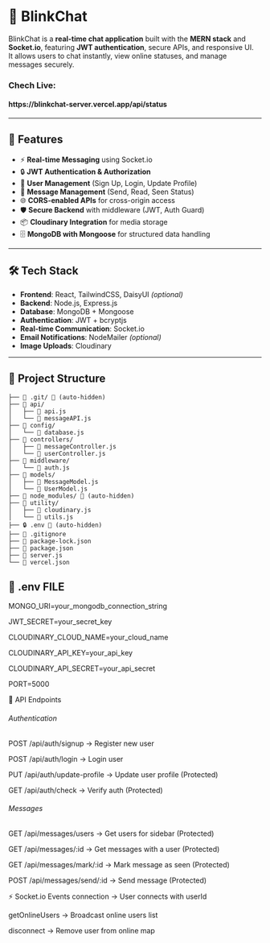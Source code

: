# 💬 BlinkChat

BlinkChat is a **real-time chat application** built with the **MERN stack** and **Socket.io**, featuring **JWT authentication**, secure APIs, and responsive UI.  
It allows users to chat instantly, view online statuses, and manage messages securely.

<h3>Chech Live: </h3>
<h4>https://blinkchat-server.vercel.app/api/status</h4>

---

## 🚀 Features
- ⚡ **Real-time Messaging** using Socket.io  
- 🔒 **JWT Authentication & Authorization**  
- 👥 **User Management** (Sign Up, Login, Update Profile)  
- 📩 **Message Management** (Send, Read, Seen Status)  
- 🌐 **CORS-enabled APIs** for cross-origin access  
- 🛡️ **Secure Backend** with middleware (JWT, Auth Guard)  
- 📦 **Cloudinary Integration** for media storage  
- 🗄️ **MongoDB with Mongoose** for structured data handling  

---

## 🛠️ Tech Stack
- **Frontend**: React, TailwindCSS, DaisyUI *(optional)*  
- **Backend**: Node.js, Express.js  
- **Database**: MongoDB + Mongoose  
- **Authentication**: JWT + bcryptjs  
- **Real-time Communication**: Socket.io  
- **Email Notifications**: NodeMailer *(optional)*  
- **Image Uploads**: Cloudinary  

---

## 📂 Project Structure
```
├── 📁 .git/ 🚫 (auto-hidden)
├── 📁 api/
│   ├── 📄 api.js
│   └── 📄 messageAPI.js
├── 📁 config/
│   └── 📄 database.js
├── 📁 controllers/
│   ├── 📄 messageController.js
│   └── 📄 userController.js
├── 📁 middleware/
│   └── 📄 auth.js
├── 📁 models/
│   ├── 📄 MessageModel.js
│   └── 📄 UserModel.js
├── 📁 node_modules/ 🚫 (auto-hidden)
├── 📁 utility/
│   ├── 📄 cloudinary.js
│   └── 📄 utils.js
├── 🔒 .env 🚫 (auto-hidden)
├── 🚫 .gitignore
├── 📄 package-lock.json
├── 📄 package.json
├── 📄 server.js
└── 📄 vercel.json
```

## 📂 .env FILE
MONGO_URI=your_mongodb_connection_string

JWT_SECRET=your_secret_key

CLOUDINARY_CLOUD_NAME=your_cloud_name

CLOUDINARY_API_KEY=your_api_key

CLOUDINARY_API_SECRET=your_api_secret

PORT=5000


🔌 API Endpoints
<h6>Authentication</h6>
POST /api/auth/signup → Register new user

POST /api/auth/login → Login user

PUT /api/auth/update-profile → Update user profile (Protected)

GET /api/auth/check → Verify auth (Protected)

<h6>Messages</h6>
GET /api/messages/users → Get users for sidebar (Protected)

GET /api/messages/:id → Get messages with a user (Protected)

GET /api/messages/mark/:id → Mark message as seen (Protected)

POST /api/messages/send/:id → Send message (Protected)


⚡ Socket.io Events
connection → User connects with userId

getOnlineUsers → Broadcast online users list

disconnect → Remove user from online map
